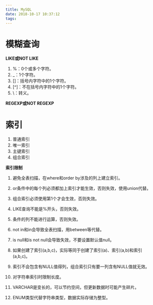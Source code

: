 ```yaml
---
title: MySQL
date: 2018-10-17 10:37:12
tags:
---
```


# 模糊查询

**LIKE或NOT LIKE**
1. %：0个或多个字符。
1. _：1个字符。
1. []：括号内字符中的1个字符。
1. [^]：不在括号内字符中的1个字符。
1. \：转义。

**REGEXP或NOT REGEXP**

# 索引
1. 普通索引
1. 唯一索引
1. 主键索引
1. 组合索引

**索引限制**
1. 避免全表扫描，在where和order by涉及的列上建立索引。
1. or条件中的每个列必须都加上索引才能生效，否则失效，使用union代替。
1. 组合索引必须使用第1个才会生效，否则失效。
1. LIKE查询不能是%开头，否则失效。
1. 条件的列不能进行运算，否则失效。
1. not in和in会导致全表扫描，用between等代替。
1. is null和is not null会导致失效，不要设置默认值null。

1. 如果创建了索引(a,b,c)，实际等同于创建了索引(a)、索引(a,b)和索引(a,b,c)。
1. 索引不会包含有NULL值得列，组合索引只有要一列含有NULL值就无效。
1. 对字符串索引时限制长度。
1. VARCHAR是变长的，可以节约空间，但更新数据时可能产生碎片。
1. ENUM类型代替字符串类型，数据实际存储为整型。
